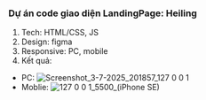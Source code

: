 ### Dự án code giao diện LandingPage: Heiling

1. Tech: HTML/CSS, JS
2. Design: figma
3. Responsive: PC, mobile
4. Kết quả:
- PC:
![Screenshot_3-7-2025_201857_127 0 0 1](https://github.com/user-attachments/assets/3d96a935-d391-4ef1-8f30-bc07f5ecf05a)
- Moblie:
![127 0 0 1_5500_(iPhone SE)](https://github.com/user-attachments/assets/d21f398b-2052-4eef-addd-4adb56fb2f3d)


